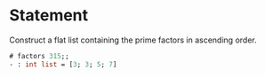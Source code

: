 # Statement

Construct a flat list containing the prime factors in ascending order.


```ocaml
# factors 315;;
- : int list = [3; 3; 5; 7]
```